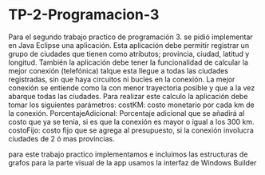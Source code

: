 # TP-2-Programacion-3
Para el segundo trabajo practico de programación 3. se pidió implementar en Java Eclipse una aplicación.
Esta aplicación debe permitir registrar un grupo de ciudades que tienen como atributos; provincia, ciudad, latitud y longitud.
También la aplicación debe tener la funcionalidad de calcular la mejor conexión (telefónica) talque esta llegue a todas las ciudades registradas, sin que haya circuitos ni bucles en la conexión. La mejor conexión se entiende como la con menor trayectoria posible y que a la vez abarque todas las ciudades.
Para realizar este calculo la aplicación debe tomar los siguientes parámetros:
costKM: costo monetario por cada km de la conexión.
PorcentajeAdicional: Porcentaje adicional que se añadirá al costo que ya se tenia, si es que la conexión es mayor o igual a los 300 km.
costoFijo: costo fijo que se agrega al presupuesto, si la conexión involucra ciudades de 2 ó mas provincias.


para este trabajo practico implementamos e incluimos las estructuras de grafos
para la parte visual de la app usamos la interfaz de Windows Builder
